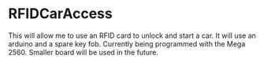 # RFIDCarAccess
 
This will allow me to use an RFID card to unlock and start a car. It will use an arduino and a spare key fob. Currently being programmed with the Mega 2560. Smaller board will be used in the future.
